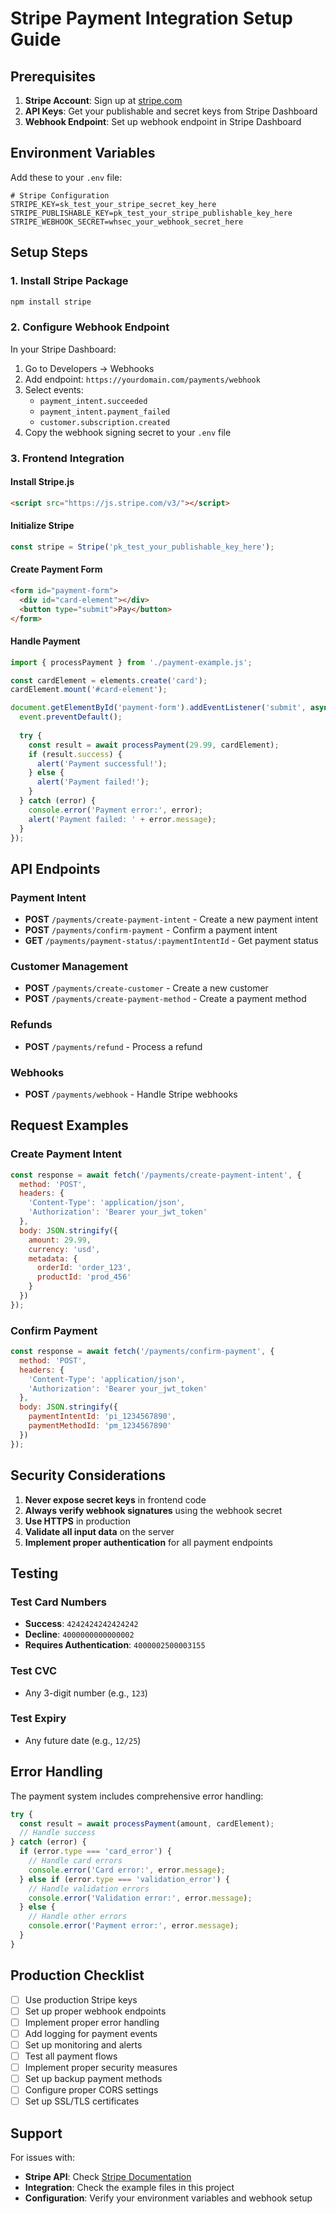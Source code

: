 # Stripe Payment Integration Setup Guide

## Prerequisites

1. **Stripe Account**: Sign up at [stripe.com](https://stripe.com)
2. **API Keys**: Get your publishable and secret keys from Stripe Dashboard
3. **Webhook Endpoint**: Set up webhook endpoint in Stripe Dashboard

## Environment Variables

Add these to your `.env` file:

```env
# Stripe Configuration
STRIPE_KEY=sk_test_your_stripe_secret_key_here
STRIPE_PUBLISHABLE_KEY=pk_test_your_stripe_publishable_key_here
STRIPE_WEBHOOK_SECRET=whsec_your_webhook_secret_here
```

## Setup Steps

### 1. Install Stripe Package
```bash
npm install stripe
```

### 2. Configure Webhook Endpoint
In your Stripe Dashboard:
1. Go to Developers → Webhooks
2. Add endpoint: `https://yourdomain.com/payments/webhook`
3. Select events:
   - `payment_intent.succeeded`
   - `payment_intent.payment_failed`
   - `customer.subscription.created`
4. Copy the webhook signing secret to your `.env` file

### 3. Frontend Integration

#### Install Stripe.js
```html
<script src="https://js.stripe.com/v3/"></script>
```

#### Initialize Stripe
```javascript
const stripe = Stripe('pk_test_your_publishable_key_here');
```

#### Create Payment Form
```html
<form id="payment-form">
  <div id="card-element"></div>
  <button type="submit">Pay</button>
</form>
```

#### Handle Payment
```javascript
import { processPayment } from './payment-example.js';

const cardElement = elements.create('card');
cardElement.mount('#card-element');

document.getElementById('payment-form').addEventListener('submit', async (event) => {
  event.preventDefault();
  
  try {
    const result = await processPayment(29.99, cardElement);
    if (result.success) {
      alert('Payment successful!');
    } else {
      alert('Payment failed!');
    }
  } catch (error) {
    console.error('Payment error:', error);
    alert('Payment failed: ' + error.message);
  }
});
```

## API Endpoints

### Payment Intent
- **POST** `/payments/create-payment-intent` - Create a new payment intent
- **POST** `/payments/confirm-payment` - Confirm a payment intent
- **GET** `/payments/payment-status/:paymentIntentId` - Get payment status

### Customer Management
- **POST** `/payments/create-customer` - Create a new customer
- **POST** `/payments/create-payment-method` - Create a payment method

### Refunds
- **POST** `/payments/refund` - Process a refund

### Webhooks
- **POST** `/payments/webhook` - Handle Stripe webhooks

## Request Examples

### Create Payment Intent
```javascript
const response = await fetch('/payments/create-payment-intent', {
  method: 'POST',
  headers: {
    'Content-Type': 'application/json',
    'Authorization': 'Bearer your_jwt_token'
  },
  body: JSON.stringify({
    amount: 29.99,
    currency: 'usd',
    metadata: {
      orderId: 'order_123',
      productId: 'prod_456'
    }
  })
});
```

### Confirm Payment
```javascript
const response = await fetch('/payments/confirm-payment', {
  method: 'POST',
  headers: {
    'Content-Type': 'application/json',
    'Authorization': 'Bearer your_jwt_token'
  },
  body: JSON.stringify({
    paymentIntentId: 'pi_1234567890',
    paymentMethodId: 'pm_1234567890'
  })
});
```

## Security Considerations

1. **Never expose secret keys** in frontend code
2. **Always verify webhook signatures** using the webhook secret
3. **Use HTTPS** in production
4. **Validate all input data** on the server
5. **Implement proper authentication** for all payment endpoints

## Testing

### Test Card Numbers
- **Success**: `4242424242424242`
- **Decline**: `4000000000000002`
- **Requires Authentication**: `4000002500003155`

### Test CVC
- Any 3-digit number (e.g., `123`)

### Test Expiry
- Any future date (e.g., `12/25`)

## Error Handling

The payment system includes comprehensive error handling:

```javascript
try {
  const result = await processPayment(amount, cardElement);
  // Handle success
} catch (error) {
  if (error.type === 'card_error') {
    // Handle card errors
    console.error('Card error:', error.message);
  } else if (error.type === 'validation_error') {
    // Handle validation errors
    console.error('Validation error:', error.message);
  } else {
    // Handle other errors
    console.error('Payment error:', error.message);
  }
}
```

## Production Checklist

- [ ] Use production Stripe keys
- [ ] Set up proper webhook endpoints
- [ ] Implement proper error handling
- [ ] Add logging for payment events
- [ ] Set up monitoring and alerts
- [ ] Test all payment flows
- [ ] Implement proper security measures
- [ ] Set up backup payment methods
- [ ] Configure proper CORS settings
- [ ] Set up SSL/TLS certificates

## Support

For issues with:
- **Stripe API**: Check [Stripe Documentation](https://stripe.com/docs)
- **Integration**: Check the example files in this project
- **Configuration**: Verify your environment variables and webhook setup 